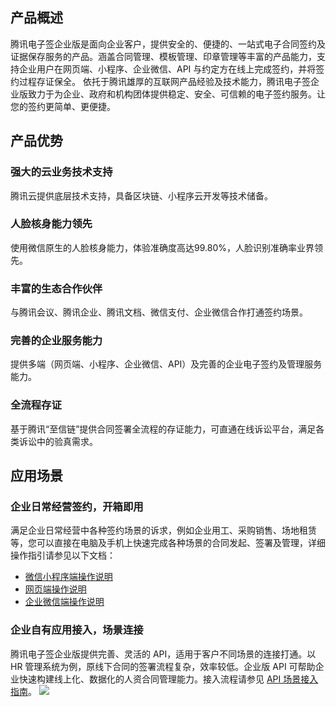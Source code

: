 ## 产品概述
腾讯电子签企业版是面向企业客户，提供安全的、便捷的、一站式电子合同签约及证据保存服务的产品。涵盖合同管理、模板管理、印章管理等丰富的产品能力，支持企业用户在网页端、小程序、企业微信、API 与约定方在线上完成签约，并将签约过程存证保全。
依托于腾讯雄厚的互联网产品经验及技术能力，腾讯电子签企业版致力于为企业、政府和机构团体提供稳定、安全、可信赖的电子签约服务。让您的签约更简单、更便捷。

## 产品优势
### 强大的云业务技术支持
腾讯云提供底层技术支持，具备区块链、小程序云开发等技术储备。
### 人脸核身能力领先
使用微信原生的人脸核身能力，体验准确度高达99.80%，人脸识别准确率业界领先。
### 丰富的生态合作伙伴
与腾讯会议、腾讯企业、腾讯文档、微信支付、企业微信合作打通签约场景。
### 完善的企业服务能力
提供多端（网页端、小程序、企业微信、API）及完善的企业电子签约及管理服务能力。
### 全流程存证
基于腾讯“至信链”提供合同签署全流程的存证能力，可直通在线诉讼平台，满足各类诉讼中的验真需求。

## 应用场景
### 企业日常经营签约，开箱即用
满足企业日常经营中各种签约场景的诉求，例如企业用工、采购销售、场地租赁等，您可以直接在电脑及手机上快速完成各种场景的合同发起、签署及管理，详细操作指引请参见以下文档：
- [微信小程序端操作说明](https://cloud.tencent.com/document/product/1323/59450)
- [网页端操作说明](https://cloud.tencent.com/document/product/1323/61354)
- [企业微信端操作说明](https://cloud.tencent.com/document/product/1323/77530)


### 企业自有应用接入，场景连接
腾讯电子签企业版提供完善、灵活的 API，适用于客户不同场景的连接打通。以 HR 管理系统为例，原线下合同的签署流程复杂，效率较低。企业版 API 可帮助企业快速构建线上化、数据化的人资合同管理能力。接入流程请参见 [API 场景接入指南](https://cloud.tencent.com/document/product/1323/78316)。
![](https://qcloudimg.tencent-cloud.cn/raw/589ffab85fdc0fe37e5c5940f8ede245.png)
